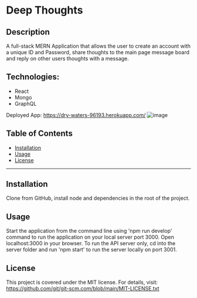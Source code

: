 # Deep Thoughts

## Description
A full-stack MERN Application that allows the user to create an account with a unique ID and Password, share thoughts to the main page message board and reply on other users thoughts with a message.

## Technologies:
* React
* Mongo
* GraphQL

Deployed App: https://dry-waters-96193.herokuapp.com/
![image](https://user-images.githubusercontent.com/87092340/150247001-8d518a4e-6531-417e-8f67-a23dcb1d8a79.png)

  ## Table of Contents
* [Installation](#installation)
* [Usage](#usage)
* [License](#license)
***************************************************************
## Installation
  Clone from GitHub, install node and dependencies in the root of the project. 
  
## Usage
  Start the application from the command line using 'npm run develop' command to run the application on your local server port 3000. Open localhost:3000 in your browser. To run the API server only, cd into the server folder and run 'npm start' to run the server locally on port 3001.
  
## License
  This project is covered under the MIT license. 
      For details, visit: https://github.com/git/git-scm.com/blob/main/MIT-LICENSE.txt
